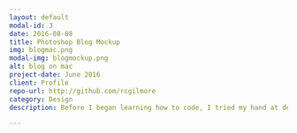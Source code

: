 ```yaml
---
layout: default
modal-id: 3
date: 2016-08-08
title: Photoshop Blog Mockup
img: blogmac.png
modal-img: blogmockup.png
alt: blog on mac
project-date: June 2016
client: Profile
repo-url: http://github.com/rcgilmore
category: Design
description: Before I began learning how to code, I tried my hand at design and put together a PSD mockup for a travel blog that I could see myself using.

---
```

